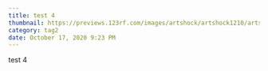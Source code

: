 ```yaml
---
title: test 4
thumbnail: https://previews.123rf.com/images/artshock/artshock1210/artshock121000046/15557821-imag-of-water-drops-on-window-and-blue-sky-background.jpg
category: tag2
date: October 17, 2020 9:23 PM
---
```


test 4
